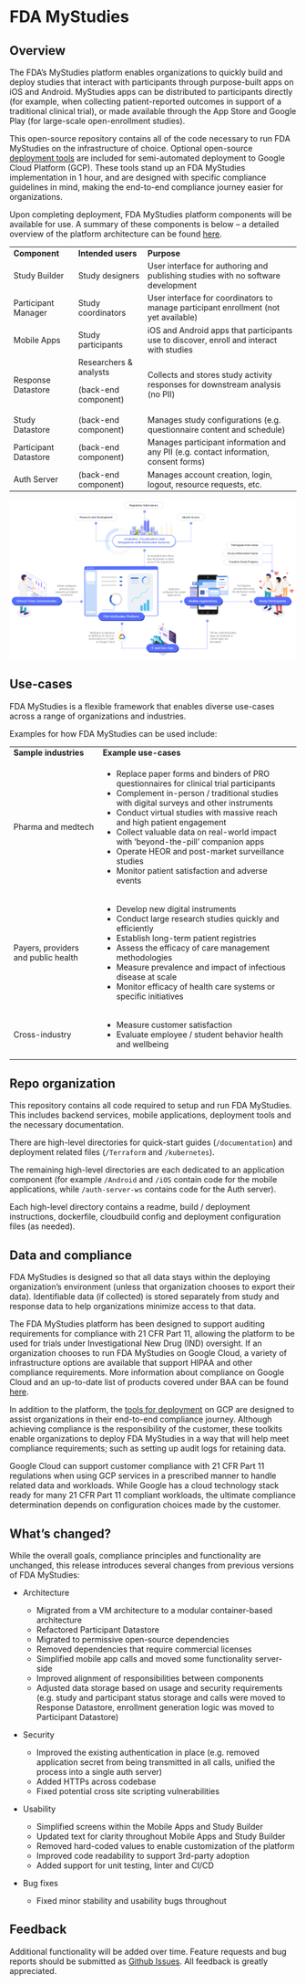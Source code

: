 # FDA MyStudies
## Overview

The FDA’s MyStudies platform enables organizations to quickly build and deploy studies that interact with participants through purpose-built apps on iOS and Android. MyStudies apps can be distributed to participants directly (for example, when collecting patient-reported outcomes in support of a traditional clinical trial), or made available through the App Store and Google Play (for large-scale open-enrollment studies).

This open-source repository contains all of the code necessary to run FDA MyStudies on the infrastructure of choice. Optional open-source [deployment tools](Terraform/README.md) are included for semi-automated deployment to Google Cloud Platform (GCP). These tools  stand up an FDA MyStudies implementation in 1 hour, and are designed with specific compliance guidelines in mind, making the end-to-end compliance journey easier for organizations.

Upon completing deployment, FDA MyStudies platform components will be available for use. A summary of these components is below – a detailed overview of the platform architecture can be found [here](documentation/architecture_overview.md).

<table>
  <tr>
   <td><strong>Component</strong>
   </td>
   <td><strong>Intended users</strong>
   </td>
   <td><strong>Purpose</strong>
   </td>
  </tr>
  <tr>
   <td>Study Builder
   </td>
   <td>Study designers
   </td>
   <td>User interface for authoring and publishing studies with no software development
   </td>
  </tr>
  <tr>
   <td>Participant Manager
   </td>
   <td>Study coordinators
   </td>
   <td>User interface for coordinators to manage participant enrollment (not yet available)
   </td>
  </tr>
  <tr>
   <td>Mobile Apps
   </td>
   <td>Study participants
   </td>
   <td>iOS and Android apps that participants use to discover, enroll and interact with studies
   </td>
  </tr>
  <tr>
   <td>Response Datastore
   </td>
   <td>Researchers & analysts
<p>
(back-end component)
   </td>
   <td>Collects and stores study activity responses for downstream analysis (no PII)
   </td>
  </tr>
  <tr>
   <td>Study Datastore
   </td>
   <td>(back-end component)
   </td>
   <td>Manages study configurations (e.g. questionnaire content and schedule)
   </td>
  </tr>
  <tr>
   <td>Participant Datastore
   </td>
   <td>(back-end component)
   </td>
   <td>Manages participant information and any PII (e.g. contact information, consent forms)
   </td>
  </tr>
  <tr>
   <td>Auth Server
   </td>
   <td>(back-end component)
   </td>
   <td>Manages account creation, login, logout, resource requests, etc.
   </td>
  </tr>
</table>

![Platform Illustration](documentation/images/platform_illustration.png "Platform Illustration")

## Use-cases

FDA MyStudies is a flexible framework that enables diverse use-cases across a range of organizations and industries.

Examples for how FDA MyStudies can be used include: 

<table>
  <tr>
   <td><strong>Sample industries</strong>
   </td>
   <td>
    <strong>Example use-cases</strong>
   </td>
  </tr>
  <tr>
   <td>Pharma and medtech
   </td>
   <td><ul>

<li>Replace paper forms and binders of PRO questionnaires for clinical trial participants
<li>Complement in-person / traditional studies with digital surveys and other instruments
<li>Conduct virtual studies with massive reach and high patient engagement
<li>Collect valuable data on real-world impact with ‘beyond-the-pill’ companion apps
<li>Operate HEOR and post-market surveillance studies
<li>Monitor patient satisfaction and adverse events</li></ul>

   </td>
  </tr>
  <tr>
   <td>Payers, providers and public health
   </td>
   <td><ul>

<li>Develop new digital instruments
<li>Conduct large research studies quickly and efficiently
<li>Establish long-term patient registries
<li>Assess the efficacy of care management methodologies
<li>Measure prevalence and impact of infectious disease at scale
<li>Monitor efficacy of health care systems or specific initiatives</li></ul>

   </td>
  </tr>
  <tr>
   <td>Cross-industry
   </td>
   <td><ul>

<li>Measure customer satisfaction
<li>Evaluate employee / student behavior health and wellbeing</li></ul>

   </td>
  </tr>
</table>

## Repo organization

This repository contains all code required to setup and run FDA MyStudies. This includes backend services, mobile applications, deployment tools and the necessary documentation. 

There are high-level directories for quick-start guides (`/documentation`) and deployment related files (`/Terraform` and `/kubernetes`). 

The remaining high-level directories are each dedicated to an application component (for example `/Android` and `/iOS` contain code for the mobile applications, while `/auth-server-ws` contains code for the Auth server).

Each high-level directory contains a readme, build / deployment instructions, dockerfile, cloudbuild config and deployment configuration files (as needed).

## Data and compliance

FDA MyStudies is designed so that all data stays within the deploying organization’s environment (unless that organization chooses to export their data). Identifiable data (if collected) is stored separately from study and response data to help organizations minimize access to that data.

The FDA MyStudies platform has been designed to support auditing requirements for compliance with 21 CFR Part 11, allowing the platform to be used for trials under Investigational New Drug (IND) oversight. If an organization chooses to run FDA MyStudies on Google Cloud, a variety of infrastructure options are available that support HIPAA and other compliance requirements. More information about compliance on Google Cloud and an up-to-date list of products covered under BAA can be found [here](https://cloud.google.com/security/compliance/hipaa/).

In addition to the platform, the [tools for deployment](Terraform/README.md) on GCP are designed to assist organizations in their end-to-end compliance journey. Although achieving compliance is the responsibility of the customer, these toolkits enable organizations to deploy FDA MyStudies in a way that will help meet compliance requirements; such as setting up audit logs for retaining data. 

Google Cloud can support customer compliance with 21 CFR Part 11 regulations when using GCP services in a prescribed manner to handle related data and workloads. While Google has a cloud technology stack ready for many 21 CFR Part 11 compliant workloads, the ultimate compliance determination depends on configuration choices made by the customer.

## What’s changed?

While the overall goals, compliance principles and functionality are unchanged, this release introduces several changes from previous versions of FDA MyStudies:

*   Architecture
    *   Migrated from a VM architecture to a modular container-based architecture
    *   Refactored Participant Datastore
    *   Migrated to permissive open-source dependencies
    *   Removed dependencies that require commercial licenses
    *   Simplified mobile app calls and moved some functionality server-side
    *   Improved alignment of responsibilities between components
    *   Adjusted data storage based on usage and security requirements (e.g. study and participant status storage and calls were moved to Response Datastore, enrollment generation logic was moved to Participant Datastore)
    
*   Security
    *   Improved the existing authentication in place (e.g. removed application secret from being transmitted in all calls, unified the process into a single auth server)
    *   Added HTTPs across codebase
    *   Fixed potential cross site scripting vulnerabilities
    
*   Usability
    *   Simplified screens within the Mobile Apps and Study Builder
    *   Updated text for clarity throughout Mobile Apps and Study Builder
    *   Removed hard-coded values to enable customization of the platform 
    *   Improved code readability to support 3rd-party adoption
    *   Added support for unit testing, linter and CI/CD
    
*   Bug fixes
    *   Fixed minor stability and usability bugs throughout

## Feedback

Additional functionality will be added over time. Feature requests and bug reports should be submitted as [Github Issues](https://github.com/GoogleCloudPlatform/fda-mystudies/issues). All feedback is greatly appreciated.
